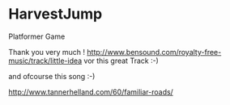 # HarvestJump
Platformer Game

Thank you very much ! http://www.bensound.com/royalty-free-music/track/little-idea vor this great Track :-)

and ofcourse this song :-)

http://www.tannerhelland.com/60/familiar-roads/
